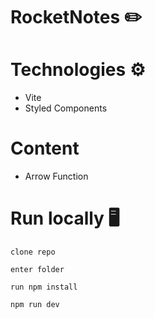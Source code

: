 # RocketNotes ✏️

# Technologies ⚙️

- Vite
- Styled Components

# Content

- Arrow Function

# Run locally 🖥️
```
clone repo
```
```
enter folder
```
```
run npm install
```
```
npm run dev
```